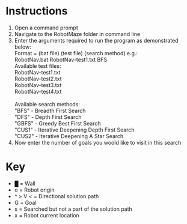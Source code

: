<h1>Instructions</h1>
<ol>
  <li>Open a command prompt</li>
  <li>Navigate to the RobotMaze folder in command line</li>
  <li>
    Enter the arguments required to run the program as demonstrated below:
    <br />
    Format = (bat file) (test file) (search method) e.g.:
    <br />
    RobotNav.bat RobotNav-test1.txt BFS
    <br />
    Available test files:
    <br />
    RobotNav-test1.txt
    <br />
    RobotNav-test2.txt
    <br />
    RobotNav-test3.txt
    <br />
    RobotNav-test4.txt
    <br />
    <br />
    Available search methods:
    <br />
    "BFS" - Breadth First Search
    <br />
    "DFS" - Depth First Search
    <br />
    "GBFS" - Greedy Best First Search
    <br />
    "CUS1" - Iterative Deepening Depth First Search
    <br />
    "CUS2" - Iterative Deepening A Star Search
  </li>
  <li>Now enter the number of goals you woold like to visit in this search</li>
</ol>

<h1>Key</h1>
<ul>
  <li>█ = Wall</li>
  <li>o = Robot origin</li>
  <li>^ > V < = Directional solution path</li>
  <li>G = Goal</li>
  <li>s = Searched but not a part of the solution path</li>
  <li>x = Robot current location</li>
</ul>

